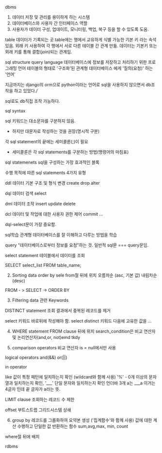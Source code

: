 dbms
1. 데이터 저장 및 관리를 용이하게 하는 시스템
2. 데이터베이스와 사용자 간 인터페이스 역할
3. 사용자가 데이터 구성, 업데이트, 모니터링, 백업, 복구 등을 할 수 있도록 도움.


table 데이터가 기록되는 곳
table에는 행에서 교유하게 식별 가능한 기본 키 라는 속석 있음.
외래 키 사용하여 각 행에서 서로 다른 테이블 간 관계 만듦.
데이터는 기본키 또는 외래 키를 통해 결합(join)되는 관계임.

sql
structure query language
데이터베이스에 정보를 저장하고 처리하기 위한 프로그래밍 언어
테이블의 형태로 '구조화'된 관계형 데이터베이스     에게 '질의(요청)'   하는 '언어'

지금까지는 django의 orm으로 python이라는 언어로 sql을 사용하지 않으면서 db조작을 하고 있었다./

sql로도 db직접 조작 가능하다.

sql syntax

sql 키워드는 대소문자를 구분하지 않음.
 - 하지만 대문자로 작성하는 것을 권장(명시적 구분)

 각 sql statement의 끝에는 세미콜론(;)이 필요
  -  세미콜론은 각 sql statements를 구분하는 방법(명령어의 마침표)


sql statemenets
sql을 구성하는 가장 효과적인 블록

수행 목적에 따른 sql statements 4가지 유형

ddl 데이터 기본 구조 및 형식 변경
create drop alter

dql 데이터 검색
select

dml 데이터 조작
insert update delete

dcl 데이터 및 작업에 대한 사용자 권한 제어
commit ...

dql-select문이 가장 중요함.

sql학습
관계형 데이터베이스를 잘 이해하고 다루는 방법을 학습

query
"데이터베이스로부터 정보를 요청"하는 것.
일반적 sql문 === query문임.


select statement
테이블에서 데이터를 조회

SELECT
 select_list
FROM
 table_name;


2. Sorting data
order by
sele from절 뒤에 위치
오름차순 (asc, 기본 값)
내림차순 (desc)

FROM - > SELECT -> ORDER BY

3. Filtering data 관련 Keywords

DISTINCT statement
조회 결과에서 중복된 레코드를 제거

select 키워드 바로뒤에 작성해야 함.
select distinct 키워드 다음에 고유한 값을 ...


4. WHERE statement
FROM clause 뒤에 위치
search_condition은 비교 연산자 및 논리연산자(and,or, not)emd tkdy


5. comparison operators
비교 연산자
is = null에서만 사용

logical operators
and(&&) or(||)

in operator

like
값이 특정 패턴에 일치하는지 확인
(wildcard와 함께 사용)
'%' - 0개 이상의 문자열과 일치하는지 확인, '___' 단일 문자와 일치하는지 확인 언더바 3개 a는 ___a 이거는 4글자 인데 끝 글자가 a라는 뜻.

LIMIT clause
조회하는 레코드 수 제한

offset 부트스트랩 그리드시스템 상쇄

6. group by
레코드를 그룹화하여 요약본 생성
('집계함수'와 함께 사용)
값에 대한 계산 수행하고 단일한 값 반환하는 함수
sum,avg,max, min, count

where절 뒤에 배치












rdbms
